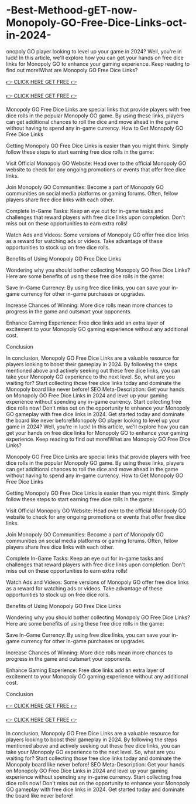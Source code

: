 # -Best-Methood-gET-now-Monopoly-GO-Free-Dice-Links-oct-in-2024-

onopoly GO player looking to level up your game in 2024? Well, you're in luck! In this article, we'll explore how you can get your hands on free dice links for Monopoly GO to enhance your gaming experience. Keep reading to find out more!What are Monopoly GO Free Dice Links?

[👉 CLICK HERE GET FREE 👉](https://appbitly.com/mnopoly)

[👉 CLICK HERE GET FREE 👉](https://appbitly.com/mnopoly)

Monopoly GO Free Dice Links are special links that provide players with free dice rolls in the popular Monopoly GO game. By using these links, players can get additional chances to roll the dice and move ahead in the game without having to spend any in-game currency.
How to Get Monopoly GO Free Dice Links

Getting Monopoly GO Free Dice Links is easier than you might think. Simply follow these steps to start earning free dice rolls in the game:

Visit Official Monopoly GO Website: Head over to the official Monopoly GO website to check for any ongoing promotions or events that offer free dice links.

Join Monopoly GO Communities: Become a part of Monopoly GO communities on social media platforms or gaming forums. Often, fellow players share free dice links with each other.

Complete In-Game Tasks: Keep an eye out for in-game tasks and challenges that reward players with free dice links upon completion. Don't miss out on these opportunities to earn extra rolls!

Watch Ads and Videos: Some versions of Monopoly GO offer free dice links as a reward for watching ads or videos. Take advantage of these opportunities to stock up on free dice rolls.

Benefits of Using Monopoly GO Free Dice Links

Wondering why you should bother collecting Monopoly GO Free Dice Links? Here are some benefits of using these free dice rolls in the game:

Save In-Game Currency: By using free dice links, you can save your in-game currency for other in-game purchases or upgrades.

Increase Chances of Winning: More dice rolls mean more chances to progress in the game and outsmart your opponents.

Enhance Gaming Experience: Free dice links add an extra layer of excitement to your Monopoly GO gaming experience without any additional cost.

Conclusion

In conclusion, Monopoly GO Free Dice Links are a valuable resource for players looking to boost their gameplay in 2024. By following the steps mentioned above and actively seeking out these free dice links, you can take your Monopoly GO experience to the next level. So, what are you waiting for? Start collecting those free dice links today and dominate the Monopoly board like never before!
SEO Meta-Description: Get your hands on Monopoly GO Free Dice Links in 2024 and level up your gaming experience without spending any in-game currency. Start collecting free dice rolls now!
Don't miss out on the opportunity to enhance your Monopoly GO gameplay with free dice links in 2024. Get started today and dominate the board like never before!Monopoly GO player looking to level up your game in 2024? Well, you're in luck! In this article, we'll explore how you can get your hands on free dice links for Monopoly GO to enhance your gaming experience. Keep reading to find out more!What are Monopoly GO Free Dice Links?

Monopoly GO Free Dice Links are special links that provide players with free dice rolls in the popular Monopoly GO game. By using these links, players can get additional chances to roll the dice and move ahead in the game without having to spend any in-game currency.
How to Get Monopoly GO Free Dice Links

Getting Monopoly GO Free Dice Links is easier than you might think. Simply follow these steps to start earning free dice rolls in the game:

Visit Official Monopoly GO Website: Head over to the official Monopoly GO website to check for any ongoing promotions or events that offer free dice links.

Join Monopoly GO Communities: Become a part of Monopoly GO communities on social media platforms or gaming forums. Often, fellow players share free dice links with each other.

Complete In-Game Tasks: Keep an eye out for in-game tasks and challenges that reward players with free dice links upon completion. Don't miss out on these opportunities to earn extra rolls!

Watch Ads and Videos: Some versions of Monopoly GO offer free dice links as a reward for watching ads or videos. Take advantage of these opportunities to stock up on free dice rolls.

Benefits of Using Monopoly GO Free Dice Links

Wondering why you should bother collecting Monopoly GO Free Dice Links? Here are some benefits of using these free dice rolls in the game:

Save In-Game Currency: By using free dice links, you can save your in-game currency for other in-game purchases or upgrades.

Increase Chances of Winning: More dice rolls mean more chances to progress in the game and outsmart your opponents.

Enhance Gaming Experience: Free dice links add an extra layer of excitement to your Monopoly GO gaming experience without any additional cost.

Conclusion

[👉 CLICK HERE GET FREE 👉](https://appbitly.com/mnopoly)

[👉 CLICK HERE GET FREE 👉](https://appbitly.com/mnopoly)

In conclusion, Monopoly GO Free Dice Links are a valuable resource for players looking to boost their gameplay in 2024. By following the steps mentioned above and actively seeking out these free dice links, you can take your Monopoly GO experience to the next level. So, what are you waiting for? Start collecting those free dice links today and dominate the Monopoly board like never before!
SEO Meta-Description: Get your hands on Monopoly GO Free Dice Links in 2024 and level up your gaming experience without spending any in-game currency. Start collecting free dice rolls now!
Don't miss out on the opportunity to enhance your Monopoly GO gameplay with free dice links in 2024. Get started today and dominate the board like never before!
